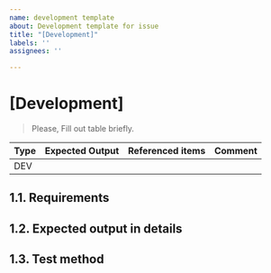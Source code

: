 ```yaml
---
name: development template
about: Development template for issue
title: "[Development]"
labels: ''
assignees: ''

---
```


# [Development] 

> Please, Fill out table briefly.

Type | Expected Output | Referenced items |  Comment
:--|:--|:--|:--
DEV|  |  |  |

## 1.1. Requirements

## 1.2. Expected output in details

## 1.3.  Test method
